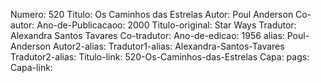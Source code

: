 Numero: 520
Titulo: Os Caminhos das Estrelas
Autor: Poul Anderson
Co-autor: 
Ano-de-Publicacaoo: 2000
Titulo-original: Star Ways
Tradutor: Alexandra Santos Tavares
Co-tradutor: 
Ano-de-edicao: 1956
alias: Poul-Anderson
Autor2-alias: 
Tradutor1-alias: Alexandra-Santos-Tavares
Tradutor2-alias: 
Titulo-link: 520-Os-Caminhos-das-Estrelas
Capa: 
pags: 
Capa-link: